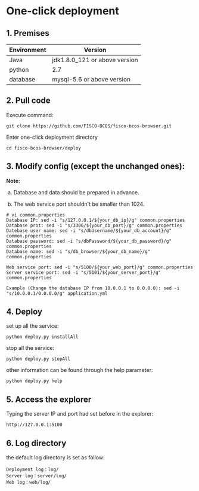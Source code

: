 # One-click deployment

## 1. Premises

| Environment   | Version                   |
| ------ | ---------------------- |
| Java   | jdk1.8.0_121 or above version |
| python | 2.7                    |
| database | mysql-5.6 or above version    |

## 2. Pull code

Execute command:

```shell
git clone https://github.com/FISCO-BCOS/fisco-bcos-browser.git
```
Enter one-click deployment directory

```shell
cd fisco-bcos-browser/deploy
```

## 3. Modify config (except the unchanged ones):

**Note:** 

​    a. Database and data should be prepared in advance.

​    b. The web service port shouldn't be smaller than 1024.

```shell
# vi common.properties
Database IP: sed -i "s/127.0.0.1/${your_db_ip}/g" common.properties
Database prot: sed -i "s/3306/${your_db_port}/g" common.properties
Datebase user name: sed -i "s/dbUsername/${your_db_account}/g" common.properties
Database password: sed -i "s/dbPassword/${your_db_password}/g" common.properties
Database name: sed -i "s/db_browser/${your_db_name}/g" common.properties

Web service port: sed -i "s/5100/${your_web_port}/g" common.properties
Server service port: sed -i "s/5101/${your_server_port}/g" common.properties

Example (Change the database IP from 10.0.0.1 to 0.0.0.0): sed -i "s/10.0.0.1/0.0.0.0/g" application.yml
```

## 4. Deploy

set up all the service:

```shell
python deploy.py installAll
```

stop all the service:

```shell
python deploy.py stopAll
```

other information can be found through the help parameter:

```
python deploy.py help
```

## 5. Access the explorer

Typing the server IP and port had set before in the explorer:

```shell 
http://127.0.0.1:5100
```

## 6. Log directory
the default log directory is set as follow:

```
Deployment log：log/
Server log：server/log/
Web log：web/log/
```
